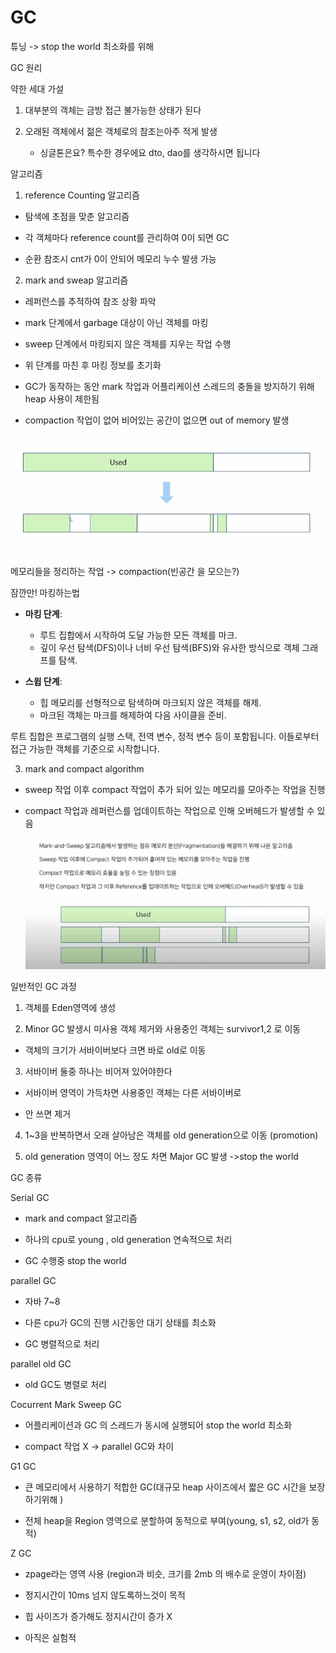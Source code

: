 # GC

튜닝 -> stop the world 최소화를 위해

GC 원리

약한 세대 가설

1. 대부분의 객체는 금방 접근 불가능한 상태가 된다

2. 오래된 객체에서 젊은 객체로의 참조는아주 적게 발생
   
   - 싱글톤은요? 특수한 경우에요 dto, dao를 생각하시면 됩니다

알고리즘

1. reference Counting 알고리즘
- 탐색에 초점을 맞춘 알고리즘

- 각 객체마다 reference count를 관리하여 0이 되면 GC

- 순환 참조시 cnt가 0이 안되어 메모리 누수 발생 가능
2. mark and sweap 알고리즘
- 레퍼런스를 추적하여 참조 상황 파악

- mark 단계에서 garbage 대상이 아닌 객체를 마킹

- sweep 단계에서 마킹되지 않은 객체를 지우는 작업 수행

- 위 단계를 마친 후 마킹 정보를 초기화

- GC가 동작하는 동안 mark 작업과 어플리케이션 스레드의 충돌을 방지하기 위해 heap 사용이 제한됨

- compaction 작업이 없어 비어있는 공간이 없으면 out of memory 발생

![](GC_assets/2024-07-05-16-36-38-image.png)

메모리들을 정리하는 작업 -> compaction(빈공간 을 모으는?)

잠깐만! 마킹하는법

- **마킹 단계**:
  
  - 루트 집합에서 시작하여 도달 가능한 모든 객체를 마크.
  - 깊이 우선 탐색(DFS)이나 너비 우선 탐색(BFS)와 유사한 방식으로 객체 그래프를 탐색.

- **스윕 단계**:
  
  - 힙 메모리를 선형적으로 탐색하며 마크되지 않은 객체를 해제.
  - 마크된 객체는 마크를 해제하여 다음 사이클을 준비.

루트 집합은 프로그램의 실행 스택, 전역 변수, 정적 변수 등이 포함됩니다. 이들로부터 접근 가능한 객체를 기준으로 시작합니다.



3. mark and compact algorithm
- sweep 작업 이후 compact 작업이 추가 되어 있는 메모리를 모아주는 작업을 진행

- compact 작업과 레퍼런스를 업데이트하는 작업으로 인해 오버헤드가 발생할 수 있음
  
  ![](GC_assets/2024-07-05-23-12-32-image.png)



일반적인 GC 과정

1. 객체를 Eden영역에 생성

2. Minor GC 발생시 미사용 객체 제거와 사용중인 객체는 survivor1,2 로 이동
- 객체의 크기가 서바이버보다 크면 바로 old로 이동
3. 서바이버 둘중 하나는 비어져 있어야한다
- 서바이버 영역이 가득차면 사용중인 객체는 다른 서바이버로

- 안 쓰면 제거
4. 1~3을 반복하면서 오래 살아남은 객체를 old generation으로 이동 (promotion)

5. old generation 영역이 어느 정도 차면 Major GC 발생 ->stop the world



GC  종류

Serial GC

- mark and compact 알고리즘

- 하나의 cpu로  young , old generation 연속적으로 처리

- GC 수행중 stop the world

parallel GC

- 자바 7~8

- 다른 cpu가 GC의 진행 시간동안 대기 상태를 최소화

- GC 병렬적으로 처리

parallel old GC

- old GC도 병렬로 처리

Cocurrent Mark Sweep GC

- 어플리케이션과 GC 의 스레드가 동시에 실행되어 stop the world 최소화

- compact 작업  X -> parallel GC와 차이

G1 GC

- 큰 메모리에서 사용하기 적합한 GC(대규모 heap 사이즈에서 짧은 GC 시간을 보장하기위해 )

- 전체 heap을 Region 영역으로 분할하여 동적으로 부여(young, s1, s2, old가 동적)



Z GC

- zpage라는 영역 사용 (region과 비슷, 크기를 2mb 의 배수로 운영이 차이점)

- 정지시간이 10ms 넘지 않도록하느것이 목적

- 힙 사이즈가 증가해도 정지시간이 증가 X

- 아직은 실험적 
